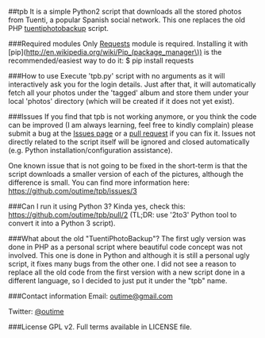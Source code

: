 ##tpb
It is a simple Python2 script that downloads all the stored photos from Tuenti, a popular Spanish social network. This one replaces the old PHP [tuentiphotobackup](https://github.com/outime/tuentiphotobackup) script.

###Required modules
Only [Requests](http://docs.python-requests.org/) module is required. Installing it with [pip](http://en.wikipedia.org/wiki/Pip_(package_manager\)) is the recommended/easiest way to do it: $ pip install requests

###How to use
Execute 'tpb.py' script with no arguments as it will interactively ask you for the login details. Just after that, it will automatically fetch all your photos under the 'tagged' album and store them under your local 'photos' directory (which will be created if it does not yet exist).

###Issues
If you find that tpb is not working anymore, or you think the code can be improved (I am always learning, feel free to kindly complain) please submit a bug at the [Issues page](https://github.com/outime/tpb/issues) or a [pull request](https://github.com/outime/tpb/pulls) if you can fix it. Issues not directly related to the script itself will be ignored and closed automatically (e.g. Python installation/configuration assistance).

One known issue that is not going to be fixed in the short-term is that the script downloads a smaller version of each of the pictures, although the difference is small. You can find more information here: https://github.com/outime/tpb/issues/3

###Can I run it using Python 3?
Kinda yes, check this: https://github.com/outime/tpb/pull/2 (TL;DR: use '2to3' Python tool to convert it into a Python 3 script).

###What about the old "TuentiPhotoBackup"?
The first ugly version was done in PHP as a personal script where beautiful code concept was not involved. This one is done in Python and although it is still a personal ugly script, it fixes many bugs from the other one. I did not see a reason to replace all the old code from the first version with a new script done in a different language, so I decided to just put it under the "tpb" name.

###Contact information
Email: outime@gmail.com

Twitter: [@outime](http://twitter.com/outime)

###License
GPL v2. Full terms available in LICENSE file.
